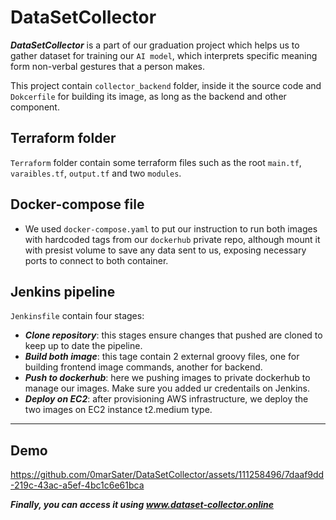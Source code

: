 # DataSetCollector
 
 ___DataSetCollector___ is a part of our graduation project which helps us to gather dataset for training our `AI model`, which interprets specific meaning form non-verbal gestures that a person makes. 

This project contain `collector_backend` folder, inside it the source code and `Dokcerfile` for building its image, as long as the backend and other component.

Terraform folder
-----------------
`Terraform` folder contain some terraform files such as the root `main.tf`, `varaibles.tf`, `output.tf` and two `modules`.


Docker-compose file
--------------------
- We used `docker-compose.yaml` to put our instruction to run both images with hardcoded tags from our `dockerhub` private repo, although mount it with presist volume to save any data sent to us, exposing necessary ports to connect to both container.

Jenkins pipeline
----------------
`Jenkinsfile` contain four stages:
- ___Clone repository___: this stages ensure changes that pushed are cloned to keep up to date the pipeline.
- ___Build both image___: this tage contain 2 external groovy files, one for building frontend image commands, another for backend.
- ___Push to dockerhub___: here we pushing images to private dockerhub to manage our images. Make sure you added ur credentails on Jenkins. 
- ___Deploy on EC2___: after provisioning AWS infrastructure, we deploy the two images on EC2 instance t2.medium type.
---
Demo
----


https://github.com/0marSater/DataSetCollector/assets/111258496/7daaf9dd-219c-43ac-a5ef-4bc1c6e61bca


___Finally, you can access it using www.dataset-collector.online___ 



